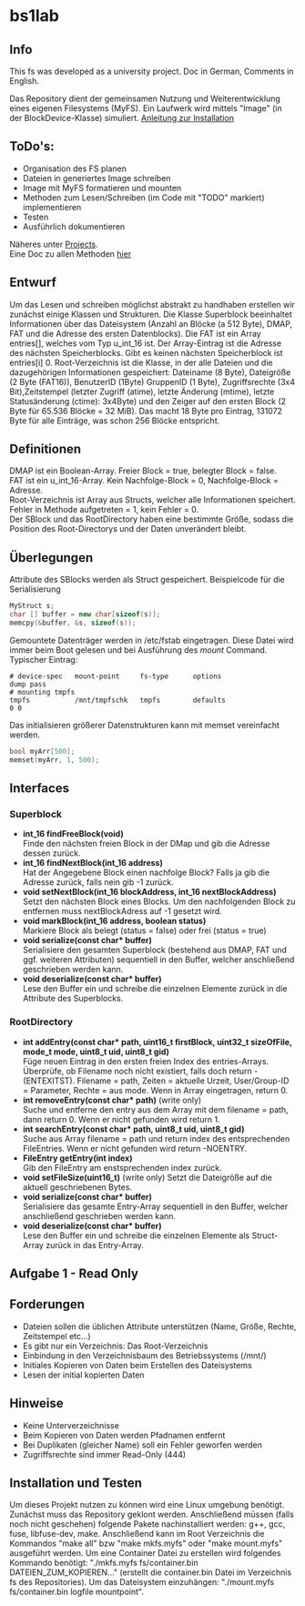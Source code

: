 # bs1lab
## Info
This fs was developed as a university project. Doc in German, Comments in English.


Das Repository dient der gemeinsamen Nutzung und Weiterentwicklung eines eigenen Filesystems (MyFS).
Ein Laufwerk wird mittels "Image" (in der BlockDevice-Klasse) simuliert. [Anleitung zur Installation](#installation-und-testen)

## ToDo's:
 * Organisation des FS planen
 * Dateien in generiertes Image schreiben
 * Image mit MyFS formatieren und mounten
 * Methoden zum Lesen/Schreiben (im Code mit "TODO" markiert) implementieren
 * Testen
 * Ausführlich dokumentieren

Näheres unter [Projects](https://github.com/mbpictures/bs1lab/projects). <br>
Eine Doc zu allen Methoden [hier](https://libfuse.github.io/doxygen/structfuse__operations.html)

## Entwurf
Um das Lesen und schreiben möglichst abstrakt zu handhaben erstellen wir zunächst einige Klassen und Strukturen.
Die Klasse Superblock beeinhaltet Informationen über das Dateisystem (Anzahl an Blöcke (a 512 Byte), DMAP, FAT und die Adresse des ersten Datenblocks). Die FAT ist ein Array entries[], welches vom Typ u_int_16 ist. Der Array-Eintrag ist die Adresse des nächsten Speicherblocks. Gibt es keinen nächsten Speicherblock ist entries[i] 0. Root-Verzeichnis ist die Klasse, in der alle Dateien und die dazugehörigen Informationen gespeichert: Dateiname (8 Byte), Dateigröße (2 Byte (FAT16)), BenutzerID (1Byte) GruppenID (1 Byte), Zugriffsrechte (3x4 Bit),Zeitstempel (letzter Zugriff (atime), letzte Änderung (mtime), letzte Statusänderung (ctime): 3x4Byte) und den Zeiger auf den ersten Block (2 Byte für 65.536 Blöcke = 32 MiB). Das macht 18 Byte pro Eintrag, 131072 Byte für alle Einträge, was schon 256 Blöcke entspricht.

## Definitionen
DMAP ist ein Boolean-Array. Freier Block = true, belegter Block = false.<br>
FAT ist ein u_int_16-Array. Kein Nachfolge-Block = 0, Nachfolge-Block = Adresse.<br>
Root-Verzeichnis ist Array aus Structs, welcher alle Informationen speichert.<br>
Fehler in Methode aufgetreten = 1, kein Fehler = 0.<br>
Der SBlock und das RootDirectory haben eine bestimmte Größe, sodass die Position des Root-Directorys und der Daten unverändert bleibt.

## Überlegungen
Attribute des SBlocks werden als Struct gespeichert. Beispielcode für die Serialisierung
```c++
MyStruct s;
char [] buffer = new char[sizeof(s)];
memcpy(&buffer, &s, sizeof(s));
```

Gemountete Datenträger werden in /etc/fstab eingetragen. Diese Datei wird immer beim Boot gelesen und bei Ausführung des *mount* Command. Typischer Eintrag:
```
# device-spec   mount-point     fs-type      options                                          dump pass
# mounting tmpfs
tmpfs           /mnt/tmpfschk   tmpfs        defaults                                           0 0
```

Das initialisieren größerer Datenstrukturen kann mit memset vereinfacht werden.
```c++
bool myArr[500];
memset(myArr, 1, 500);
```


## Interfaces
### Superblock
 * **int_16 findFreeBlock(void)**<br>
Finde den nächsten freien Block in der DMap und gib die Adresse dessen zurück.
 * **int_16 findNextBlock(int_16 address)**<br>
Hat der Angegebene Block einen nachfolge Block? Falls ja gib die Adresse zurück, falls nein gib -1 zurück.
 * **void setNextBlock(int_16 blockAddress, int_16 nextBlockAddress)**<br>
Setzt den nächsten Block eines Blocks. Um den nachfolgenden Block zu entfernen muss nextBlockAdress auf -1 gesetzt wird.
 * **void markBlock(int_16 address, boolean status)**<br>
Markiere Block als belegt (status = false) oder frei (status = true)
 * **void serialize(const char&ast; buffer)**<br>
Serialisiere den gesamten Superblock (bestehend aus DMAP, FAT und ggf. weiteren Attributen) sequentiell in den Buffer, welcher anschließend geschrieben werden kann.
 * **void deserialize(const char&ast; buffer)**<br>
Lese den Buffer ein und schreibe die einzelnen Elemente zurück in die Attribute des Superblocks.

### RootDirectory
 * **int addEntry(const char&ast; path, uint16_t firstBlock, uint32_t sizeOfFile, mode_t mode, uint8_t uid, uint8_t gid)**<br>
Füge neuen Eintrag in den ersten freien Index des entries-Arrays. Überprüfe, ob Filename noch nicht existiert, falls doch return -(ENTEXITST). Filename = path, Zeiten = aktuelle Urzeit, User/Group-ID = Parameter, Rechte = aus mode. Wenn in Array eingetragen, return 0.
 * **int removeEntry(const char&ast; path)** (write only)<br>
Suche und entferne den entry aus dem Array mit dem filename = path, dann return 0. Wenn er nicht gefunden wird return 1.
 * **int searchEntry(const char&ast; path, uint8_t uid, uint8_t gid)**<br>
Suche aus Array filename = path und return index des entsprechenden FileEntries. Wenn er nicht gefunden wird return -NOENTRY.
 * **FileEntry getEntry(int index)**<br>
Gib den FileEntry am enstsprechenden index zurück.
 * **void setFileSize(uint16_t)** (write only)
Setzt die Dateigröße auf die aktuell geschriebenen Bytes.
 * **void serialize(const char&ast; buffer)**<br>
Serialisiere das gesamte Entry-Array sequentiell in den Buffer, welcher anschließend geschrieben werden kann.
 * **void deserialize(const char&ast; buffer)**<br>
Lese den Buffer ein und schreibe die einzelnen Elemente als Struct-Array zurück in das Entry-Array.

## Aufgabe 1 - Read Only
## Forderungen
* Dateien sollen die üblichen Attribute unterstützen (Name, Größe, Rechte, Zeitstempel etc...)
* Es gibt nur ein Verzeichnis: Das Root-Verzeichnis
* Einbindung in den Verzeichnisbaum des Betriebssystems (/mnt/)
* Initiales Kopieren von Daten beim Erstellen des Dateisystems
* Lesen der initial kopierten Daten

## Hinweise
* Keine Unterverzeichnisse
* Beim Kopieren von Daten werden Pfadnamen entfernt
* Bei Duplikaten (gleicher Name) soll ein Fehler geworfen werden
* Zugriffsrechte sind immer Read-Only (444)

## Installation und Testen
Um dieses Projekt nutzen zu können wird eine Linux umgebung benötigt. Zunächst muss das Repository geklont werden. Anschließend müssen (falls noch nicht geschehen) folgende Pakete nachinstalliert werden: g++, gcc, fuse, libfuse-dev, make. Anschließend kann im Root Verzeichnis die Kommandos "make all" bzw "make mkfs.myfs" oder "make mount.myfs" ausgeführt werden. Um eine Container Datei zu erstellen wird folgendes Kommando benötigt: "./mkfs.myfs fs/container.bin DATEIEN_ZUM_KOPIEREN..." (erstellt die container.bin Datei im Verzeichnis fs des Repositories). Um das Dateisystem einzuhängen: "./mount.myfs fs/container.bin logfile mountpoint".
